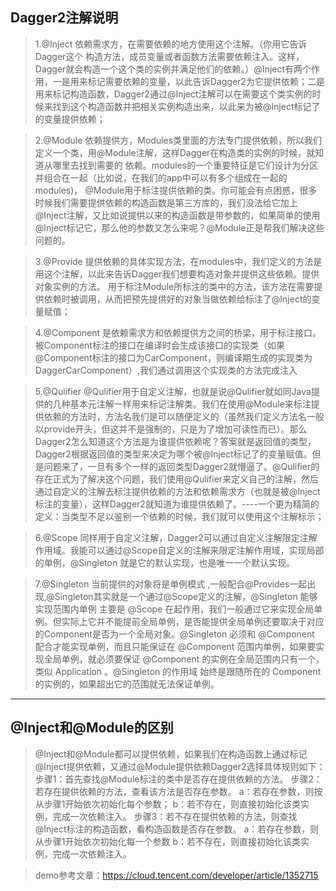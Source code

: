 ## Dagger2注解说明

>1.@Inject
 依赖需求方，在需要依赖的地方使用这个注解。（你用它告诉Dagger这个 构造方法，成员变量或者函数方法需要依赖注入。这样，Dagger就会构造一个这个类的实例并满足他们的依赖。）@Inject有两个作用，一是用来标记需要依赖的变量，以此告诉Dagger2为它提供依赖；二是用来标记构造函数，Dagger2通过@Inject注解可以在需要这个类实例的时候来找到这个构造函数并把相关实例构造出来，以此来为被@Inject标记了的变量提供依赖；

> 2.@Module
 依赖提供方，Modules类里面的方法专门提供依赖，所以我们定义一个类，用@Module注解，这样Dagger在构造类的实例的时候，就知道从哪里去找到需要的 依赖。modules的一个重要特征是它们设计为分区并组合在一起（比如说，在我们的app中可以有多个组成在一起的modules)，
 @Module用于标注提供依赖的类。你可能会有点困惑，很多时候我们需要提供依赖的构造函数是第三方库的，我们没法给它加上@Inject注解，又比如说提供以来的构造函数是带参数的，如果简单的使用@Inject标记它，那么他的参数又怎么来呢？@Module正是帮我们解决这些问题的。

> 3.@Provide
提供依赖的具体实现方法，在modules中，我们定义的方法是用这个注解，以此来告诉Dagger我们想要构造对象并提供这些依赖。提供对象实例的方法。
用于标注Module所标注的类中的方法，该方法在需要提供依赖时被调用，从而把预先提供好的对象当做依赖给标注了@Inject的变量赋值；


>4.@Component
是依赖需求方和依赖提供方之间的桥梁，用于标注接口。被Component标注的接口在编译时会生成该接口的实现类（如果@Component标注的接口为CarComponent，则编译期生成的实现类为DaggerCarComponent）,我们通过调用这个实现类的方法完成注入

>5.@Qulifier
@Qulifier用于自定义注解，也就是说@Qulifier就如同Java提供的几种基本元注解一样用来标记注解类。我们在使用@Module来标注提供依赖的方法时，方法名我们是可以随便定义的（虽然我们定义方法名一般以provide开头，但这并不是强制的，只是为了增加可读性而已）。那么Dagger2怎么知道这个方法是为谁提供依赖呢？答案就是返回值的类型，Dagger2根据返回值的类型来决定为哪个被@Inject标记了的变量赋值。但是问题来了，一旦有多个一样的返回类型Dagger2就懵逼了。@Qulifier的存在正式为了解决这个问题，我们使用@Qulifier来定义自己的注解，然后通过自定义的注解去标注提供依赖的方法和依赖需求方（也就是被@Inject标注的变量），这样Dagger2就知道为谁提供依赖了。----一个更为精简的定义：当类型不足以鉴别一个依赖的时候，我们就可以使用这个注解标示；

>6.@Scope
 同样用于自定义注解，Dagger2可以通过自定义注解限定注解作用域。我能可以通过@Scope自定义的注解来限定注解作用域，实现局部的单例，@Singleton 就是它的默认实现，也是唯一一个默认实现。

>7.@Singleton
当前提供的对象将是单例模式 ,一般配合@Provides一起出现,@Singleton其实就是一个通过@Scope定义的注解，@Singleton 能够实现范围内单例 主要是 @Scope 在起作用，我们一般通过它来实现全局单例。但实际上它并不能提前全局单例，是否能提供全局单例还要取决于对应的Component是否为一个全局对象。@Singleton 必须和 @Component 配合才能实现单例，而且只能保证在 @Component 范围内单例，如果要实现全局单例，就必须要保证   @Component 的实例在全局范围内只有一个，类似 Application 。@Singleton 的作用域 始终是跟随所在的 Component 的实例的，如果超出它的范围就无法保证单例。

---

## @Inject和@Module的区别
> @Inject和@Module都可以提供依赖，如果我们在构造函数上通过标记@Inject提供依赖，又通过@Module提供依赖Dagger2选择具体规则如下：
 步骤1：首先查找@Module标注的类中是否存在提供依赖的方法。
 步骤2：若存在提供依赖的方法，查看该方法是否存在参数。
    a：若存在参数，则按从步骤1开始依次初始化每个参数；
    b：若不存在，则直接初始化该类实例，完成一次依赖注入。
 步骤3：若不存在提供依赖的方法，则查找@Inject标注的构造函数，看构造函数是否存在参数。
    a：若存在参数，则从步骤1开始依次初始化每一个参数
    b：若不存在，则直接初始化该类实例，完成一次依赖注入。


>demo参考文章：https://cloud.tencent.com/developer/article/1352715
